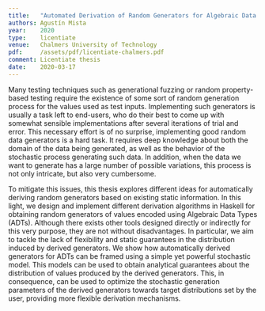 ```yaml
---
title:   "Automated Derivation of Random Generators for Algebraic Data Types"
authors: Agustín Mista
year:    2020
type:    licentiate
venue:   Chalmers University of Technology
pdf:     /assets/pdf/licentiate-chalmers.pdf
comment: Licentiate thesis
date:    2020-03-17
---
```


Many testing techniques such as generational fuzzing or random property-based testing require the existence of some sort of random generation process for the values used as test inputs. Implementing such generators is usually a task left to end-users, who do their best to come up with somewhat sensible implementations after several iterations of trial and error. This necessary effort is of no surprise, implementing good random data generators is a hard task. It requires deep knowledge about both the domain of the data being generated, as well as the behavior of the stochastic process generating such data. In addition, when the data we want to generate has a large number of possible variations, this process is not only intricate, but also very cumbersome.

To mitigate this issues, this thesis explores different ideas for automatically deriving random generators based on existing static information. In this light, we design and implement different derivation algorithms in Haskell for obtaining random generators of values encoded using Algebraic Data Types (ADTs). Although there exists other tools designed directly or indirectly for this very purpose, they are not without disadvantages. In particular, we aim to tackle the lack of flexibility and static guarantees in the distribution induced by derived generators. We show how automatically derived generators for ADTs can be framed using a simple yet powerful stochastic model. This models can be used to obtain analytical guarantees about the distribution of values produced by the derived generators. This, in consequence, can be used to optimize the stochastic generation parameters of the derived generators towards target distributions set by the user, providing more flexible derivation mechanisms.
